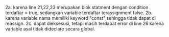 2a. karena line 21,22,23 merupakan blok statment dengan condition terdaftar = true, sedangkan variable terdaftar terassignment false.
2b. karena  variable nama memiliki keyword "const" sehingga tidak dapat di reassign.
2c. dapat dieksesusi, tetapi masih terdapat error di line 26 karena variable asal tidak dideclare secara global.
